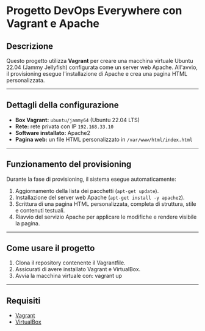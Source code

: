 # Progetto DevOps Everywhere con Vagrant e Apache

## Descrizione

Questo progetto utilizza **Vagrant** per creare una macchina virtuale Ubuntu 22.04 (Jammy Jellyfish) configurata come un server web Apache. All'avvio, il provisioning esegue l'installazione di Apache e crea una pagina HTML personalizzata.

---

## Dettagli della configurazione

- **Box Vagrant:** `ubuntu/jammy64` (Ubuntu 22.04 LTS)
- **Rete:** rete privata con IP `192.168.33.10`
- **Software installato:** Apache2
- **Pagina web:** un file HTML personalizzato in `/var/www/html/index.html`

---

## Funzionamento del provisioning

Durante la fase di provisioning, il sistema esegue automaticamente:

1. Aggiornamento della lista dei pacchetti (`apt-get update`).
2. Installazione del server web Apache (`apt-get install -y apache2`).
3. Scrittura di una pagina HTML personalizzata, completa di struttura, stile e contenuti testuali.
4. Riavvio del servizio Apache per applicare le modifiche e rendere visibile la pagina.

---

## Come usare il progetto

1. Clona il repository contenente il Vagrantfile.
2. Assicurati di avere installato Vagrant e VirtualBox.
3. Avvia la macchina virtuale con:
   vagrant up

---

## Requisiti

- [Vagrant](https://www.vagrantup.com/downloads)
- [VirtualBox](https://www.virtualbox.org/wiki/Downloads) 
